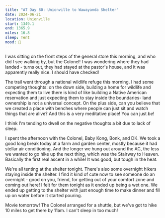 ```yaml
---
title: "AT Day 80: Unionville to Wawayanda Shelter"
date: 2024-06-21
location: Unionville
start: 1349.1
end: 1365.9
miles: 16.8
sleep: Tent
mood: 🙂
---
```

I was sitting on the front steps of the general store this morning, and who did I see walking by, but the Colonel! I was wondering where they had landed - turns out, they had stayed at the pastor's house, and it was apparently really nice. I should have checked!

The trail went through a national wildlife refuge this morning. I had some competing thoughts: on the down side, building a home for wildlife and expecting them to live there is kind of like building a Native American reservation and just expecting them to stay inside the boundaries- land ownership is not a universal concept. On the plus side, can you believe that we created a place with benches where people can just sit and watch things that are alive? And this is a very meditative place! You can just *be*!

I think I'm tending to dwell on the negative thoughts a bit due to lack of sleep.

I spent the afternoon with the Colonel, Baby Kong, Bonk, and DK. We took a good long break today at a farm and garden center, mostly because it had stellar air conditioning. And the longer we hung out around the AC, the less we wanted to go hike up the next thing, which was the Stairway to Heaven. Basically the first real ascent in a while! It was good, but tough in the heat.

We're all tenting at the shelter tonight. There's also some overnight hikers staying inside the shelter. I find it kind of cute now to see someone do an overnight - good on you, friend, for getting out of your comfort zone and coming out here! I felt for them tonight as it ended up being a wet one. We ended up getting to the shelter with just enough time to make dinner and fill up on water before it started pouring.

Movie tomorrow! The Colonel arranged for a shuttle, but we've got to hike 10 miles to get there by 11am. I can't sleep in too much!
